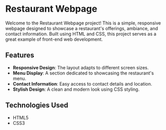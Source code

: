 # Restaurant Webpage

Welcome to the Restaurant Webpage project! This is a simple, responsive webpage designed to showcase a restaurant's offerings, ambiance, and contact information. Built using HTML and CSS, this project serves as a great example of front-end web development.

## Features

- **Responsive Design**: The layout adapts to different screen sizes.
- **Menu Display**: A section dedicated to showcasing the restaurant's menu.
- **Contact Information**: Easy access to contact details and location.
- **Stylish Design**: A clean and modern look using CSS styling.

## Technologies Used

- HTML5
- CSS3

